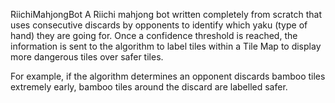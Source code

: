 RiichiMahjongBot
A Riichi mahjong bot written completely from scratch that uses consecutive discards by opponents to identify which yaku (type of hand) they are going for. Once a confidence threshold is reached, the information is sent to the algorithm to label tiles within a Tile Map to display more dangerous tiles over safer tiles.

For example, if the algorithm determines an opponent discards bamboo tiles extremely early, bamboo tiles around the discard are labelled safer.